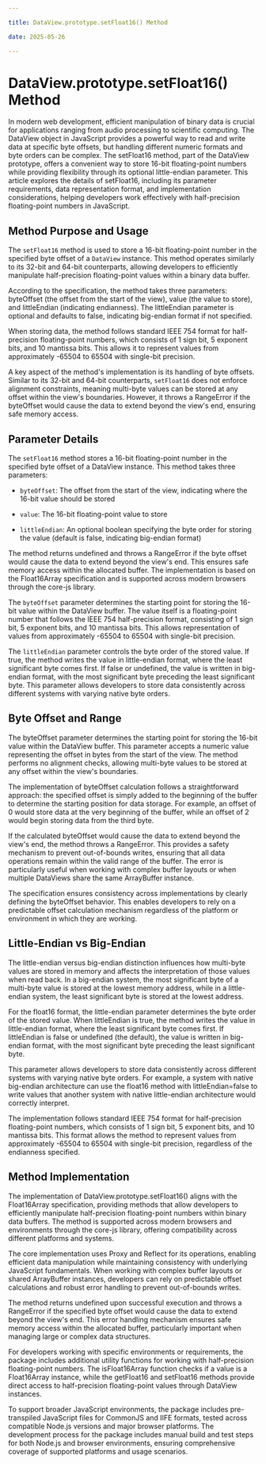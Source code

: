 ```yaml
---

title: DataView.prototype.setFloat16() Method

date: 2025-05-26

---
```



# DataView.prototype.setFloat16() Method

In modern web development, efficient manipulation of binary data is crucial for applications ranging from audio processing to scientific computing. The DataView object in JavaScript provides a powerful way to read and write data at specific byte offsets, but handling different numeric formats and byte orders can be complex. The setFloat16 method, part of the DataView prototype, offers a convenient way to store 16-bit floating-point numbers while providing flexibility through its optional little-endian parameter. This article explores the details of setFloat16, including its parameter requirements, data representation format, and implementation considerations, helping developers work effectively with half-precision floating-point numbers in JavaScript.


## Method Purpose and Usage

The `setFloat16` method is used to store a 16-bit floating-point number in the specified byte offset of a `DataView` instance. This method operates similarly to its 32-bit and 64-bit counterparts, allowing developers to efficiently manipulate half-precision floating-point values within a binary data buffer.

According to the specification, the method takes three parameters: byteOffset (the offset from the start of the view), value (the value to store), and littleEndian (indicating endianness). The littleEndian parameter is optional and defaults to false, indicating big-endian format if not specified.

When storing data, the method follows standard IEEE 754 format for half-precision floating-point numbers, which consists of 1 sign bit, 5 exponent bits, and 10 mantissa bits. This allows it to represent values from approximately -65504 to 65504 with single-bit precision.

A key aspect of the method's implementation is its handling of byte offsets. Similar to its 32-bit and 64-bit counterparts, `setFloat16` does not enforce alignment constraints, meaning multi-byte values can be stored at any offset within the view's boundaries. However, it throws a RangeError if the byteOffset would cause the data to extend beyond the view's end, ensuring safe memory access.


## Parameter Details

The `setFloat16` method stores a 16-bit floating-point number in the specified byte offset of a DataView instance. This method takes three parameters:

- `byteOffset`: The offset from the start of the view, indicating where the 16-bit value should be stored

- `value`: The 16-bit floating-point value to store

- `littleEndian`: An optional boolean specifying the byte order for storing the value (default is false, indicating big-endian format)

The method returns undefined and throws a RangeError if the byte offset would cause the data to extend beyond the view's end. This ensures safe memory access within the allocated buffer. The implementation is based on the Float16Array specification and is supported across modern browsers through the core-js library.

The `byteOffset` parameter determines the starting point for storing the 16-bit value within the DataView buffer. The value itself is a floating-point number that follows the IEEE 754 half-precision format, consisting of 1 sign bit, 5 exponent bits, and 10 mantissa bits. This allows representation of values from approximately -65504 to 65504 with single-bit precision.

The `littleEndian` parameter controls the byte order of the stored value. If true, the method writes the value in little-endian format, where the least significant byte comes first. If false or undefined, the value is written in big-endian format, with the most significant byte preceding the least significant byte. This parameter allows developers to store data consistently across different systems with varying native byte orders.


## Byte Offset and Range

The byteOffset parameter determines the starting point for storing the 16-bit value within the DataView buffer. This parameter accepts a numeric value representing the offset in bytes from the start of the view. The method performs no alignment checks, allowing multi-byte values to be stored at any offset within the view's boundaries.

The implementation of byteOffset calculation follows a straightforward approach: the specified offset is simply added to the beginning of the buffer to determine the starting position for data storage. For example, an offset of 0 would store data at the very beginning of the buffer, while an offset of 2 would begin storing data from the third byte.

If the calculated byteOffset would cause the data to extend beyond the view's end, the method throws a RangeError. This provides a safety mechanism to prevent out-of-bounds writes, ensuring that all data operations remain within the valid range of the buffer. The error is particularly useful when working with complex buffer layouts or when multiple DataViews share the same ArrayBuffer instance.

The specification ensures consistency across implementations by clearly defining the byteOffset behavior. This enables developers to rely on a predictable offset calculation mechanism regardless of the platform or environment in which they are working.


## Little-Endian vs Big-Endian

The little-endian versus big-endian distinction influences how multi-byte values are stored in memory and affects the interpretation of those values when read back. In a big-endian system, the most significant byte of a multi-byte value is stored at the lowest memory address, while in a little-endian system, the least significant byte is stored at the lowest address.

For the float16 format, the little-endian parameter determines the byte order of the stored value. When littleEndian is true, the method writes the value in little-endian format, where the least significant byte comes first. If littleEndian is false or undefined (the default), the value is written in big-endian format, with the most significant byte preceding the least significant byte.

This parameter allows developers to store data consistently across different systems with varying native byte orders. For example, a system with native big-endian architecture can use the float16 method with littleEndian=false to write values that another system with native little-endian architecture would correctly interpret.

The implementation follows standard IEEE 754 format for half-precision floating-point numbers, which consists of 1 sign bit, 5 exponent bits, and 10 mantissa bits. This format allows the method to represent values from approximately -65504 to 65504 with single-bit precision, regardless of the endianness specified.


## Method Implementation

The implementation of DataView.prototype.setFloat16() aligns with the Float16Array specification, providing methods that allow developers to efficiently manipulate half-precision floating-point numbers within binary data buffers. The method is supported across modern browsers and environments through the core-js library, offering compatibility across different platforms and systems.

The core implementation uses Proxy and Reflect for its operations, enabling efficient data manipulation while maintaining consistency with underlying JavaScript fundamentals. When working with complex buffer layouts or shared ArrayBuffer instances, developers can rely on predictable offset calculations and robust error handling to prevent out-of-bounds writes.

The method returns undefined upon successful execution and throws a RangeError if the specified byte offset would cause the data to extend beyond the view's end. This error handling mechanism ensures safe memory access within the allocated buffer, particularly important when managing large or complex data structures.

For developers working with specific environments or requirements, the package includes additional utility functions for working with half-precision floating-point numbers. The isFloat16Array function checks if a value is a Float16Array instance, while the getFloat16 and setFloat16 methods provide direct access to half-precision floating-point values through DataView instances.

To support broader JavaScript environments, the package includes pre-transpiled JavaScript files for CommonJS and IIFE formats, tested across compatible Node.js versions and major browser platforms. The development process for the package includes manual build and test steps for both Node.js and browser environments, ensuring comprehensive coverage of supported platforms and usage scenarios.

